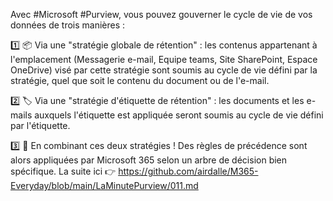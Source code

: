 Avec #Microsoft #Purview, vous pouvez gouverner le cycle de vie de vos données de trois manières :

1️⃣ 📦 Via une "stratégie globale de rétention" : les contenus appartenant à l'emplacement (Messagerie e-mail, Equipe teams, Site SharePoint, Espace OneDrive) visé par cette stratégie sont soumis au cycle de vie défini par la stratégie, quel que soit le contenu du document ou de l'e-mail.

2️⃣ 🏷 Via une "stratégie d'étiquette de rétention" : les documents et les e-mails auxquels l'étiquette est appliquée seront soumis au cycle de vie défini par l'étiquette.

3️⃣ 💎 En combinant ces deux stratégies ! Des règles de précédence sont alors appliquées par Microsoft 365 selon un arbre de décision bien spécifique.
La suite ici 👉 https://github.com/airdalle/M365-Everyday/blob/main/LaMinutePurview/011.md
